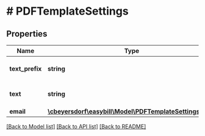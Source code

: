 # # PDFTemplateSettings

## Properties

Name | Type | Description | Notes
------------ | ------------- | ------------- | -------------
**text_prefix** | **string** |  | [optional] [default to '']
**text** | **string** |  | [optional] [default to '']
**email** | [**\cbeyersdorf\easybill\Model\PDFTemplateSettingsEmail**](PDFTemplateSettingsEmail.md) |  | [optional]

[[Back to Model list]](../../README.md#models) [[Back to API list]](../../README.md#endpoints) [[Back to README]](../../README.md)
